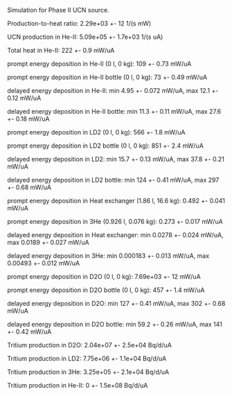 Simulation for Phase II UCN source.

Production-to-heat ratio:
2.29e+03 +- 12 1/(s mW)

UCN production in He-II:
5.09e+05 +- 1.7e+03 1/(s uA)

Total heat in He-II:
222 +- 0.9 mW/uA

prompt energy deposition in He-II (0 l, 0 kg):
109 +- 0.73 mW/uA

prompt energy deposition in He-II bottle (0 l, 0 kg):
73 +- 0.49 mW/uA

delayed energy deposition in He-II:
min 4.95 +- 0.072 mW/uA, max 12.1 +- 0.12 mW/uA

delayed energy deposition in He-II bottle:
min 11.3 +- 0.11 mW/uA, max 27.6 +- 0.18 mW/uA

prompt energy deposition in LD2 (0 l, 0 kg):
566 +- 1.8 mW/uA

prompt energy deposition in LD2 bottle (0 l, 0 kg):
851 +- 2.4 mW/uA

delayed energy deposition in LD2:
min 15.7 +- 0.13 mW/uA, max 37.8 +- 0.21 mW/uA

delayed energy deposition in LD2 bottle:
min 124 +- 0.41 mW/uA, max 297 +- 0.68 mW/uA

prompt energy deposition in Heat exchanger (1.86 l, 16.6 kg):
0.492 +- 0.041 mW/uA

prompt energy deposition in 3He (0.926 l, 0.076 kg):
0.273 +- 0.017 mW/uA

delayed energy deposition in Heat exchanger:
min 0.0278 +- 0.024 mW/uA, max 0.0189 +- 0.027 mW/uA

delayed energy deposition in 3He:
min 0.000183 +- 0.013 mW/uA, max 0.00493 +- 0.012 mW/uA

prompt energy deposition in D2O (0 l, 0 kg):
7.69e+03 +- 12 mW/uA

prompt energy deposition in D2O bottle (0 l, 0 kg):
457 +- 1.4 mW/uA

delayed energy deposition in D2O:
min 127 +- 0.41 mW/uA, max 302 +- 0.68 mW/uA

delayed energy deposition in D2O bottle:
min 59.2 +- 0.26 mW/uA, max 141 +- 0.42 mW/uA

Tritium production in D2O:
2.04e+07 +- 2.5e+04 Bq/d/uA

Tritium production in LD2:
7.75e+06 +- 1.1e+04 Bq/d/uA

Tritium production in 3He:
3.25e+05 +- 2.1e+04 Bq/d/uA

Tritium production in He-II:
0 +- 1.5e+08 Bq/d/uA


